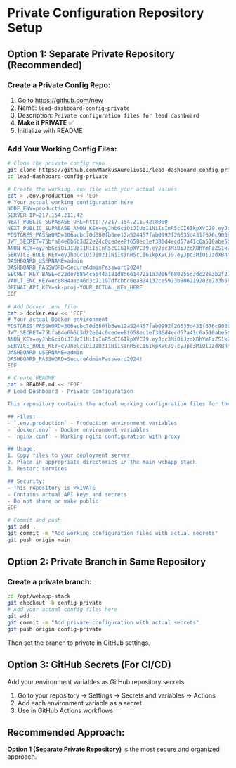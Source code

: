 # Private Configuration Repository Setup

## Option 1: Separate Private Repository (Recommended)

### Create a Private Config Repo:
1. Go to https://github.com/new
2. Name: `lead-dashboard-config-private`
3. Description: `Private configuration files for lead dashboard`
4. **Make it PRIVATE** ✅
5. Initialize with README

### Add Your Working Config Files:
```bash
# Clone the private config repo
git clone https://github.com/MarkusAureliusII/lead-dashboard-config-private.git
cd lead-dashboard-config-private

# Create the working .env file with your actual values
cat > .env.production << 'EOF'
# Your actual working configuration here
NODE_ENV=production
SERVER_IP=217.154.211.42
NEXT_PUBLIC_SUPABASE_URL=http://217.154.211.42:8000
NEXT_PUBLIC_SUPABASE_ANON_KEY=eyJhbGciOiJIUzI1NiIsInR5cCI6IkpXVCJ9.eyJpc3MiOiJzdXBhYmFzZS1kZW1vIiwicm9sZSI6ImFub24iLCJleHAiOjE5ODM4MTI5OTZ9.CRXP1A7WOeoJeXxjNni43kdQwgnWNReilDMblYTn_I0
POSTGRES_PASSWORD=306acbc70d380fb3ee12a524457fab0992f26635d431f676c903926907f3705f
JWT_SECRET=75bfa84e6b6b3d22e24c0cedee8f658ec1ef386d4ecd57a41c6a510abe56f2b3
ANON_KEY=eyJhbGciOiJIUzI1NiIsInR5cCI6IkpXVCJ9.eyJpc3MiOiJzdXBhYmFzZS1kZW1vIiwicm9sZSI6ImFub24iLCJleHAiOjE5ODM4MTI5OTZ9.CRXP1A7WOeoJeXxjNni43kdQwgnWNReilDMblYTn_I0
SERVICE_ROLE_KEY=eyJhbGciOiJIUzI1NiIsInR5cCI6IkpXVCJ9.eyJpc3MiOiJzdXBhYmFzZS1kZW1vIiwicm9sZSI6InNlcnZpY2Vfcm9sZSIsImV4cCI6MTk4MzgxMjk5Nn0.EGIM96RAZx35lJzdJsyH-qQwv8Hdp7fsn3W0YpN81IU
DASHBOARD_USERNAME=admin
DASHBOARD_PASSWORD=SecureAdminPassword2024!
SECRET_KEY_BASE=d22de76854c5544a181d8d661472a1a3006f680255d3dc28e3b2f27f4c0d13cb
VAULT_ENC_KEY=ec8084aeda6d3c71197dfcbbc6ea824132ce5923b906219282e233b5bf0626d6
OPENAI_API_KEY=sk-proj-YOUR_ACTUAL_KEY_HERE
EOF

# Add Docker .env file
cat > docker.env << 'EOF'
# Your actual Docker environment
POSTGRES_PASSWORD=306acbc70d380fb3ee12a524457fab0992f26635d431f676c903926907f3705f
JWT_SECRET=75bfa84e6b6b3d22e24c0cedee8f658ec1ef386d4ecd57a41c6a510abe56f2b3
ANON_KEY=eyJhbGciOiJIUzI1NiIsInR5cCI6IkpXVCJ9.eyJpc3MiOiJzdXBhYmFzZS1kZW1vIiwicm9sZSI6ImFub24iLCJleHAiOjE5ODM4MTI5OTZ9.CRXP1A7WOeoJeXxjNni43kdQwgnWNReilDMblYTn_I0
SERVICE_ROLE_KEY=eyJhbGciOiJIUzI1NiIsInR5cCI6IkpXVCJ9.eyJpc3MiOiJzdXBhYmFzZS1kZW1vIiwicm9sZSI6InNlcnZpY2Vfcm9sZSIsImV4cCI6MTk4MzgxMjk5Nn0.EGIM96RAZx35lJzdJsyH-qQwv8Hdp7fsn3W0YpN81IU
DASHBOARD_USERNAME=admin
DASHBOARD_PASSWORD=SecureAdminPassword2024!
EOF

# Create README
cat > README.md << 'EOF'
# Lead Dashboard - Private Configuration

This repository contains the actual working configuration files for the Lead Dashboard webapp.

## Files:
- `.env.production` - Production environment variables
- `docker.env` - Docker environment variables
- `nginx.conf` - Working nginx configuration with proxy

## Usage:
1. Copy files to your deployment server
2. Place in appropriate directories in the main webapp stack
3. Restart services

## Security:
- This repository is PRIVATE
- Contains actual API keys and secrets
- Do not share or make public
EOF

# Commit and push
git add .
git commit -m "Add working configuration files with actual secrets"
git push origin main
```

## Option 2: Private Branch in Same Repository

### Create a private branch:
```bash
cd /opt/webapp-stack
git checkout -b config-private
# Add your actual config files here
git add .
git commit -m "Add private configuration with actual secrets"
git push origin config-private
```

Then set the branch to private in GitHub settings.

## Option 3: GitHub Secrets (For CI/CD)

Add your environment variables as GitHub repository secrets:
1. Go to your repository → Settings → Secrets and variables → Actions
2. Add each environment variable as a secret
3. Use in GitHub Actions workflows

## Recommended Approach:
**Option 1 (Separate Private Repository)** is the most secure and organized approach.